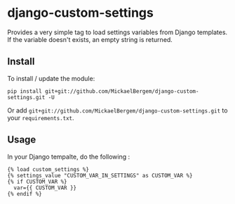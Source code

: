 # django-custom-settings

Provides a very simple tag to load settings variables from Django templates.
If the variable doesn't exists, an empty string is returned.

## Install

To install / update the module:

    pip install git+git://github.com/MickaelBergem/django-custom-settings.git -U

Or add `git+git://github.com/MickaelBergem/django-custom-settings.git` to your `requirements.txt`.

## Usage

In your Django tempalte, do the following :

    {% load custom_settings %}
    {% settings_value "CUSTOM_VAR_IN_SETTINGS" as CUSTOM_VAR %}
    {% if CUSTOM_VAR %}
      var={{ CUSTOM_VAR }}
    {% endif %}

